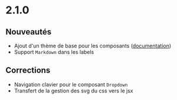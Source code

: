 # 2.1.0

## Nouveautés

- Ajout d'un thème de base pour les composants ([documentation](https://inseefr.github.io/Lunatic/fr/styles.html))
- Support `Markdown` dans les labels

## Corrections

- Navigation clavier pour le composant `Dropdown`
- Transfert de la gestion des svg du css vers le jsx
